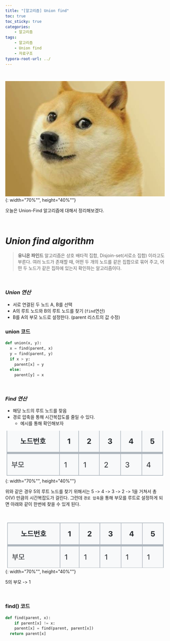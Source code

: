 ```yaml
---
title: "[알고리즘] Union find"
toc: true
toc_sticky: true
categories: 
    - 알고리즘
tags:
    - 알고리즘
    - Union find
    - 자료구조
typora-root-url: ../
---
```


<br>



![img1](/assets/images/23_1.png){: width="70%"", height="40%""}



오늘은 Union-Find 알고리즘에 대해서 정리해보겠다. 

<br>



# *Union find algorithm*

>  **유니온 파인드** 알고리즘은 상호 배타적 집합, Disjoin-set(서로소 집합) 이라고도 부른다. 여러 노드가 존재할 때, 어떤 두 개의 노드를 같은 집합으로 묶어 주고, 어떤 두 노드가 같은 집하에 있는지 확인하는 알고리즘이다.

<br>



### *Union 연산*

* 서로 연결된 두 노드 A, B를 선택
* A의 루트 노드와 B의 루트 노드를 찾기 (`find`연산)
* B를  A의 부모 노드로 설정한다. (parent 리스트의 값 수정)



###  union 코드

```python
def union(x, y):
  x = find(parent, x)
  y = find(parent, y)
  if x > y:
    parent[x] = y
  else:
    parent[y] = x
```

<br>



### *Find 연산*

* 해당 노드의 루트 노드를 찾음
* 경로 압축을 통해 시간복잡도를 줄일 수 있다.
  * 예시를 통해 확인해보자

![img1](/assets/images/23_2.png){: width="70%"", height="40%""}

위와 같은 경우 5의 루트 노드를 찾기 위해서는 5 -> 4 -> 3 -> 2 -> 1을 거쳐서 총 O(V) 만큼의 시간복잡도가 걸린다. 그런데 `경로 압축`을 통해 부모를 루트로 설정하게 되면 아래와 같이 한번에 찾을 수 있게 된다.

<br>

![img1](/assets/images/23_3.png){: width="70%"", height="40%""}

5의 부모 -> 1

<br>



### find() 코드

```python
def find(parent, x):
	if parent[x] != x:
    parent[x] = find(parent, parent[x])
  return parent[x]
```

<br>

<br>





